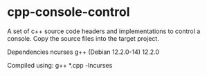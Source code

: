 # cpp-console-control
A set of c++ source code headers and implementations to control a console. Copy the source files into the target project.

Dependencies
ncurses
g++ (Debian 12.2.0-14) 12.2.0

Compiled using:
g++ *.cpp -lncurses

